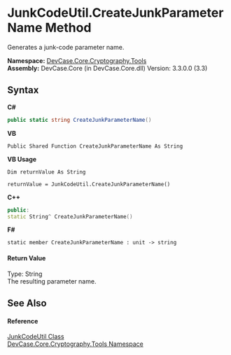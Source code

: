 # JunkCodeUtil.CreateJunkParameterName Method 
 

Generates a junk-code parameter name.

**Namespace:**&nbsp;<a href="N_DevCase_Core_Cryptography_Tools">DevCase.Core.Cryptography.Tools</a><br />**Assembly:**&nbsp;DevCase.Core (in DevCase.Core.dll) Version: 3.3.0.0 (3.3)

## Syntax

**C#**<br />
``` C#
public static string CreateJunkParameterName()
```

**VB**<br />
``` VB
Public Shared Function CreateJunkParameterName As String
```

**VB Usage**<br />
``` VB Usage
Dim returnValue As String

returnValue = JunkCodeUtil.CreateJunkParameterName()
```

**C++**<br />
``` C++
public:
static String^ CreateJunkParameterName()
```

**F#**<br />
``` F#
static member CreateJunkParameterName : unit -> string 

```


#### Return Value
Type: String<br />The resulting parameter name.

## See Also


#### Reference
<a href="T_DevCase_Core_Cryptography_Tools_JunkCodeUtil">JunkCodeUtil Class</a><br /><a href="N_DevCase_Core_Cryptography_Tools">DevCase.Core.Cryptography.Tools Namespace</a><br />